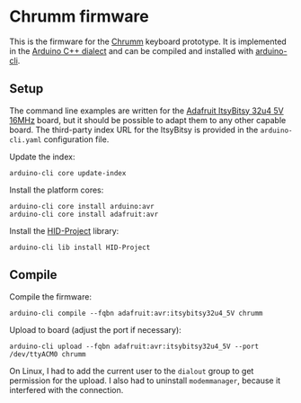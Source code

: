 Chrumm firmware
===============

This is the firmware for the [Chrumm] keyboard prototype.
It is implemented in the [Arduino C++ dialect] and can be
compiled and installed with [arduino-cli].

[Chrumm]: https://github.com/sevmeyer/chrumm-keyboard
[Arduino C++ dialect]: https://www.arduino.cc/reference/en
[arduino-cli]: https://arduino.github.io/arduino-cli/


Setup
-----

The command line examples are written for the
[Adafruit ItsyBitsy 32u4 5V 16MHz] board, but it should
be possible to adapt them to any other capable board.
The third-party index URL for the ItsyBitsy is provided
in the `arduino-cli.yaml` configuration file.

Update the index:

	arduino-cli core update-index

Install the platform cores:

	arduino-cli core install arduino:avr
	arduino-cli core install adafruit:avr

Install the [HID-Project] library:

	arduino-cli lib install HID-Project

[Adafruit ItsyBitsy 32u4 5V 16MHz]: https://www.adafruit.com/product/3677
[HID-Project]: https://github.com/NicoHood/Hid


Compile
-------

Compile the firmware:

	arduino-cli compile --fqbn adafruit:avr:itsybitsy32u4_5V chrumm

Upload to board (adjust the port if necessary):

	arduino-cli upload --fqbn adafruit:avr:itsybitsy32u4_5V --port /dev/ttyACM0 chrumm

On Linux, I had to add the current user to the `dialout` group to get
permission for the upload. I also had to uninstall `modemmanager`,
because it interfered with the connection.
